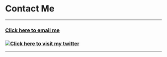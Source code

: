 # Contact Me
* * *
### [Click here to email me](mailto://limor.jordan@gmail.com "My Email")
### [![Click here to visit my twitter](https://upload.wikimedia.org/wikipedia/en/9/9f/Twitter_bird_logo_2012.svg)](https://twitter.com/chilaxan1 "My Twitter")
* * *
